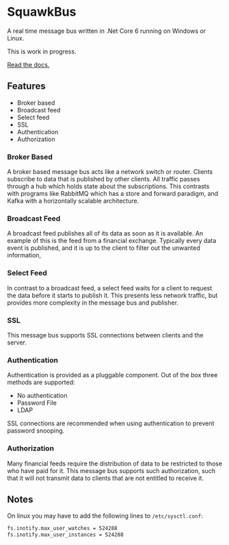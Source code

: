 # SquawkBus

A real time message bus written in .Net Core 6 running on Windows or Linux.

This is work in progress.

[Read the docs.](https://squawkbus.github.io/squawkbus/)

## Features

- Broker based
- Broadcast feed
- Select feed
- SSL
- Authentication
- Authorization

### Broker Based

A broker based message bus acts like a network switch or router. Clients subscribe to data that is published by other clients. All traffic passes through a hub which holds state about the subscriptions. This contrasts with programs like RabbitMQ which has a store and forward paradigm, and Kafka with a horizontally scalable architecture.

### Broadcast Feed

A broadcast feed publishes all of its data as soon as it is available. An example of this is the feed from a financial exchange. Typically every data event is published, and it is up to the client to filter out the unwanted information,

### Select Feed

In contrast to a broadcast feed, a select feed waits for a client to request the data before it starts to publish it. This presents less network traffic, but provides more complexity in the message bus and publisher.

### SSL

This message bus supports SSL connections between clients and the server.

### Authentication

Authentication is provided as a pluggable component. Out of the box three methods are supported:

- No authentication
- Password File
- LDAP

SSL connections are recommended when using authentication to prevent password snooping.

### Authorization

Many financial feeds require the distribution of data to be restricted to those who have paid for it. This message bus supports such authorization, such that it will not transmit data to clients that are not entitled to receive it.

## Notes

On linux you may have to add the following lines to `/etc/sysctl.conf`:

```bash
fs.inotify.max_user_watches = 524288
fs.inotify.max_user_instances = 524288
```
